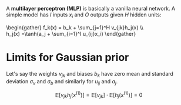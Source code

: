 A **multilayer perceptron (MLP)** is basically a vanilla neural network. A simple model has $I$ inputs $x_i$ and $O$ outputs given $H$ hidden units:

\begin{gather}
f_k(x) = b_k + \sum_{j=1}^H v_{jk}h_j(x) \\\\\
h_j(x) =\tanh(a_j + \sum_{i=1}^I u_{ij}x_i)
\end{gather}

# Limits for Gaussian prior

Let's say the weights $v_{jk}$ and biases $b_k$ have zero mean and standard deviation $\sigma_v$ and $\sigma_b$ and similarly for $u_{ij}$ and $a_j$.

$$
\mathbb{E}[v_{jk}h_j(x^{(1)})] = \mathbb{E}[v_{jk}]\cdot\mathbb{E}[h_j(x^{(1)})] = 0
$$